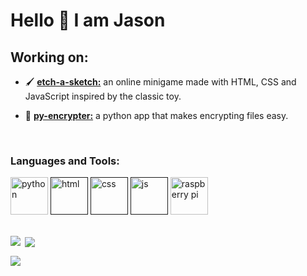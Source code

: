 # Hello 👋 I am Jason

## Working on:
- 🖌️ [<b>etch-a-sketch:</b>](https://github.com/nrgnoobhi/etch-a-sketch) an online minigame made with HTML, CSS and JavaScript inspired by the classic toy.
  
- 🔐 [<b>py-encrypter:</b>](https://github.com/nrgnoobhi/py-encrypter) a python app that makes encrypting files easy.

<br>

<h3 align="left">Languages and Tools:</h3>
<p align="left"><a href="https://www.python.org" target="_blank" rel="noreferrer"><img src="https://cdn.worldvectorlogo.com/logos/python-5.svg" alt="python" width="60" height="60"/></a>  <a href="" target="_blank" rel="noreferrer"><img src="https://cdn.worldvectorlogo.com/logos/html-1.svg" alt="html" width="60" height="60"/></a>  <a href="" target="_blank" rel="noreferrer"><img src="https://cdn.worldvectorlogo.com/logos/css-3.svg" alt="css" width="60" height="60"/></a>  <a href="" target="_blank" rel="noreferrer"><img src="https://cdn.worldvectorlogo.com/logos/logo-javascript.svg" alt="js" width="60" height="60"/></a>  <a href="https://www.raspberrypi.org" target="_blank" rel="noreferrer"><img src="https://cdn.worldvectorlogo.com/logos/raspberry-pi.svg" alt="raspberry pi" width="60" height="60"/></a>

<br>
<br>

<p><img align="left" src="https://github-readme-stats.vercel.app/api?username=nrgnoobhi&theme=dark&show_icons=true&hide_border=false&count_private=true"></p>
<p>&nbsp;<img align="center" src="https://github-readme-streak-stats.herokuapp.com/?user=nrgnoobhi&theme=dark&hide_border=false"></p>
<p><img align="center" src="https://github-readme-stats.vercel.app/api/top-langs/?username=nrgnoobhi&theme=dark&show_icons=true&hide_border=false&layout=compact"></p>
